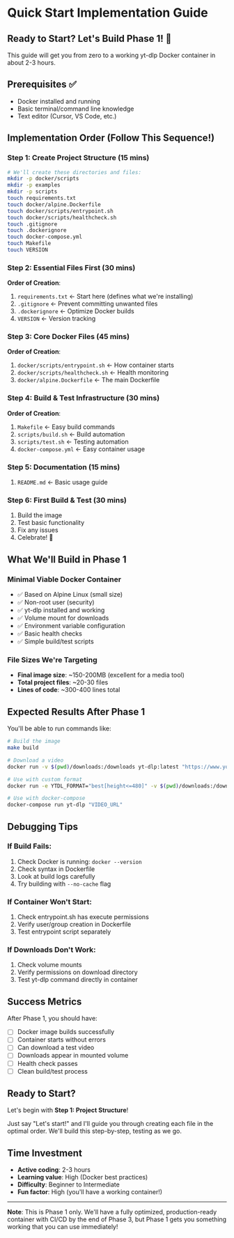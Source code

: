 # Quick Start Implementation Guide

## Ready to Start? Let's Build Phase 1! 🚀

This guide will get you from zero to a working yt-dlp Docker container in about 2-3 hours.

## Prerequisites ✅

- Docker installed and running
- Basic terminal/command line knowledge
- Text editor (Cursor, VS Code, etc.)

## Implementation Order (Follow This Sequence!)

### Step 1: Create Project Structure (15 mins)
```bash
# We'll create these directories and files:
mkdir -p docker/scripts
mkdir -p examples  
mkdir -p scripts
touch requirements.txt
touch docker/alpine.Dockerfile
touch docker/scripts/entrypoint.sh
touch docker/scripts/healthcheck.sh
touch .gitignore
touch .dockerignore
touch docker-compose.yml
touch Makefile
touch VERSION
```

### Step 2: Essential Files First (30 mins)
**Order of Creation**:
1. `requirements.txt` ← Start here (defines what we're installing)
2. `.gitignore` ← Prevent committing unwanted files  
3. `.dockerignore` ← Optimize Docker builds
4. `VERSION` ← Version tracking

### Step 3: Core Docker Files (45 mins)
**Order of Creation**:
1. `docker/scripts/entrypoint.sh` ← How container starts
2. `docker/scripts/healthcheck.sh` ← Health monitoring
3. `docker/alpine.Dockerfile` ← The main Dockerfile

### Step 4: Build & Test Infrastructure (30 mins)
**Order of Creation**:
1. `Makefile` ← Easy build commands
2. `scripts/build.sh` ← Build automation
3. `scripts/test.sh` ← Testing automation
4. `docker-compose.yml` ← Easy container usage

### Step 5: Documentation (15 mins)
1. `README.md` ← Basic usage guide

### Step 6: First Build & Test (30 mins)
1. Build the image
2. Test basic functionality
3. Fix any issues
4. Celebrate! 🎉

## What We'll Build in Phase 1

### Minimal Viable Docker Container
- ✅ Based on Alpine Linux (small size)
- ✅ Non-root user (security)
- ✅ yt-dlp installed and working
- ✅ Volume mount for downloads
- ✅ Environment variable configuration
- ✅ Basic health checks
- ✅ Simple build/test scripts

### File Sizes We're Targeting
- **Final image size**: ~150-200MB (excellent for a media tool)
- **Total project files**: ~20-30 files
- **Lines of code**: ~300-400 lines total

## Expected Results After Phase 1

You'll be able to run commands like:

```bash
# Build the image
make build

# Download a video
docker run -v $(pwd)/downloads:/downloads yt-dlp:latest "https://www.youtube.com/watch?v=dQw4w9WgXcQ"

# Use with custom format
docker run -e YTDL_FORMAT="best[height<=480]" -v $(pwd)/downloads:/downloads yt-dlp:latest "VIDEO_URL"

# Use with docker-compose
docker-compose run yt-dlp "VIDEO_URL"
```

## Debugging Tips

### If Build Fails:
1. Check Docker is running: `docker --version`
2. Check syntax in Dockerfile
3. Look at build logs carefully
4. Try building with `--no-cache` flag

### If Container Won't Start:
1. Check entrypoint.sh has execute permissions
2. Verify user/group creation in Dockerfile
3. Test entrypoint script separately

### If Downloads Don't Work:
1. Check volume mounts
2. Verify permissions on download directory
3. Test yt-dlp command directly in container

## Success Metrics

After Phase 1, you should have:
- [ ] Docker image builds successfully
- [ ] Container starts without errors  
- [ ] Can download a test video
- [ ] Downloads appear in mounted volume
- [ ] Health check passes
- [ ] Clean build/test process

## Ready to Start?

Let's begin with **Step 1: Project Structure**! 

Just say "Let's start!" and I'll guide you through creating each file in the optimal order. We'll build this step-by-step, testing as we go.

## Time Investment
- **Active coding**: 2-3 hours
- **Learning value**: High (Docker best practices)
- **Difficulty**: Beginner to Intermediate
- **Fun factor**: High (you'll have a working container!)

---

**Note**: This is Phase 1 only. We'll have a fully optimized, production-ready container with CI/CD by the end of Phase 3, but Phase 1 gets you something working that you can use immediately! 